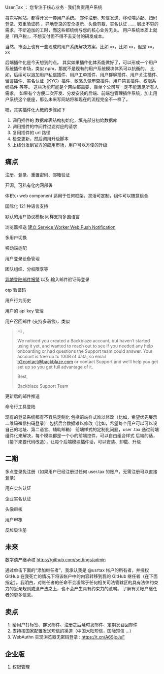 User.Tax ： 您专注于核心业务 · 我们负责用户系统

每次写网站，都得开发一套用户系统。
邮件注册、短信发送、移动端适配、扫码登录、双重验证码 、异地登录的安全提示、头像剪裁、实名认证 ……
层出不穷的需求，不断追加的工时，而这些都统统与您的核心业务无关。
用户系统本质上就是『用户税』，不想支付但不得不去支付的研发成本。

当然，市面上也有一些现成的用户系统解决方案，比如 xx，比如 xx，但是 xx，xx

后端插件化是今天想到的点。
其实如果插件化体系能做好了，可以形成一个用户系统插件市场，类似 npm，那就不是现有的用户系统模块体系可以抗衡的。
比如，后续可以追加用户私信插件、用户工单插件、用户群聊插件、用户关注插件、留言插件、实名认证（KYC）插件、敏感头像审查插件、用户禁言插件、权限系统插件 等等。
这些功能可能是个网站都需要，靠单个公司写一定不能满足所有人需求，
如果有个方便二次开发、分发安装的后端、前端包管理插件系统，加上用户系统这个底座，那么未来写网站将和现在的流程完全不一样了。

嗯，其实插件化大概的步骤如下

1. 调用插件的 数据库表结构初始化，填充部分初始数据库
2. 调用插件的中间件过滤对应的请求
3. 复用插件的 url 路径
4. 检查更新，然后调用升级脚本
5. 上线分发到官方的应用市场，用户可以方便的升级

## 痛点

注册、登录、重置密码、邮箱验证

开源，可私有化内网部署

体积小 web component 适用于任何框架，灵活可定制，组件可以随意组合

国际化 121 种语言支持

默认的用户协议模板 同样支持多国语言

浏览器推送 [建立 Service Worker Web Push Notification](https://t.cn/A6SJwV6C)

多用户切换

移动端适配

用户登录设备管理

团队组织、分权限享等

[异地登陆邮件报警](https://github.com/orgs/user-tax-dev/projects/1) 以及 输入邮件验证码登录 

otp 验证码

用户行为历史

用户的 api key 管理

用户召回邮件 (支持多语言)，类似

> Hi ,
>
> We noticed you created a Backblaze account, but haven’t started using it yet, and wanted to reach out to see if you needed any help onboarding or had questions the Support team could answer. Your account is free up to 10GB of data, so email b2contact@backblaze.com or contact Support and we’ll help you get set up so you get full advantage of it.
>
> Best,
>
> Backblaze Support Team

更新后的邮件推送

命令行工具登陆

现有的登录系统都有不容易定制化
包括前端样式难以修改（比如，希望优先展示二维码微信扫码登录）
包括后台数据难以修改（比如，希望每个用户可以可以设自己的地址、第二语言、辅助邮箱）
前端样式的定制化问题，user .tax 通过前端组件化来解决，每个模块都是一个小的前端控件，可以自由组合样式
后端的话，（接下来要代码改造），让每个后端模块插件话，可以安装、卸载、升级

## 二期

多点登录免注册（如果用户已经注册过任何 user.tax 的账户，无需注册可以直接登录）

用户实名认证

企业实名认证

头像审核

用户审核

反垃圾注册

## 未来

数字遗产继承权 https://github.com/settings/admin

通过单击下面的“添加继任者”，我承认我是 @usrtax 帐户的所有者，并授权 GitHub 在我死亡的情况下将该帐户中的内容转移到我的 GitHub 继任者（在下面指定）。我明白，对继任者的任命不会凌驾于任何相关司法管辖区的具有法律约束力的近亲规则或遗产法之上，也不会产生具有约束力的遗嘱。 了解有关帐户继任者的更多信息。

## 卖点

1. 给用户打标签、群发邮件、注册之后延时发邮件、定期发召回邮件
1. 支持按国家配置发送短信的渠道（中国大陆短信，国际短信 ...）
1. WebAuthn 实现浏览器无密码登录 : https://t.cn/A6SjcJuF

## 企业版

1. 权限管理
